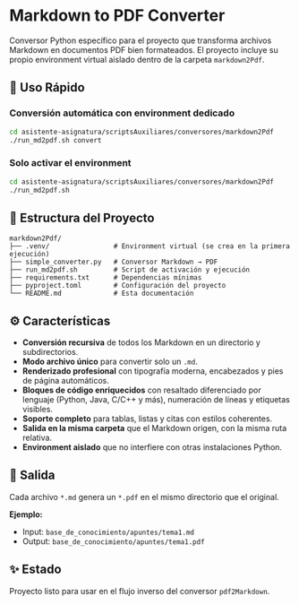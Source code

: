 # Markdown to PDF Converter

Conversor Python específico para el proyecto que transforma archivos Markdown en documentos PDF bien formateados. El proyecto
incluye su propio environment virtual aislado dentro de la carpeta `markdown2Pdf`.

## 🚀 Uso Rápido

### Conversión automática con environment dedicado
```bash
cd asistente-asignatura/scriptsAuxiliares/conversores/markdown2Pdf
./run_md2pdf.sh convert
```

### Solo activar el environment
```bash
cd asistente-asignatura/scriptsAuxiliares/conversores/markdown2Pdf
./run_md2pdf.sh
```

## 📁 Estructura del Proyecto

```
markdown2Pdf/
├── .venv/                # Environment virtual (se crea en la primera ejecución)
├── simple_converter.py   # Conversor Markdown → PDF
├── run_md2pdf.sh         # Script de activación y ejecución
├── requirements.txt      # Dependencias mínimas
├── pyproject.toml        # Configuración del proyecto
└── README.md             # Esta documentación
```

## ⚙️ Características

- **Conversión recursiva** de todos los Markdown en un directorio y subdirectorios.
- **Modo archivo único** para convertir solo un `.md`.
- **Renderizado profesional** con tipografía moderna, encabezados y pies de página automáticos.
- **Bloques de código enriquecidos** con resaltado diferenciado por lenguaje (Python, Java, C/C++ y más), numeración de líneas y etiquetas visibles.
- **Soporte completo** para tablas, listas y citas con estilos coherentes.
- **Salida en la misma carpeta** que el Markdown origen, con la misma ruta relativa.
- **Environment aislado** que no interfiere con otras instalaciones Python.

## 📄 Salida

Cada archivo `*.md` genera un `*.pdf` en el mismo directorio que el original.

**Ejemplo:**
- Input: `base_de_conocimiento/apuntes/tema1.md`
- Output: `base_de_conocimiento/apuntes/tema1.pdf`

## ✨ Estado

Proyecto listo para usar en el flujo inverso del conversor `pdf2Markdown`.
